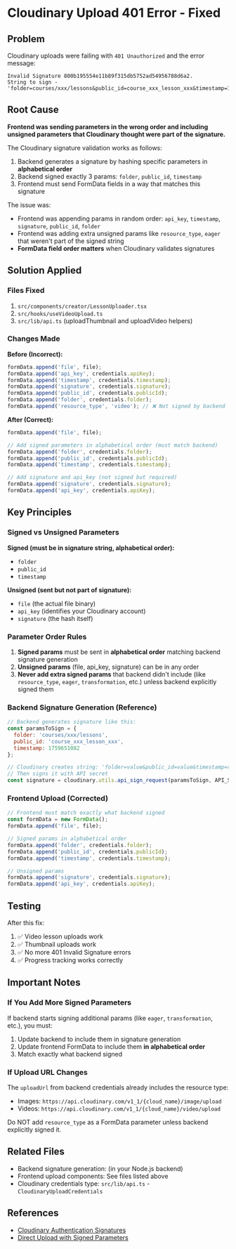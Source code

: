 # Cloudinary Upload 401 Error - Fixed

## Problem
Cloudinary uploads were failing with `401 Unauthorized` and the error message:
```
Invalid Signature 800b195554e11b89f315db5752ad54956788d6a2. 
String to sign - 'folder=courses/xxx/lessons&public_id=course_xxx_lesson_xxx&timestamp=1759651082'
```

## Root Cause
**Frontend was sending parameters in the wrong order and including unsigned parameters that Cloudinary thought were part of the signature.**

The Cloudinary signature validation works as follows:
1. Backend generates a signature by hashing specific parameters in **alphabetical order**
2. Backend signed exactly 3 params: `folder`, `public_id`, `timestamp`
3. Frontend must send FormData fields in a way that matches this signature

The issue was:
- Frontend was appending params in random order: `api_key`, `timestamp`, `signature`, `public_id`, `folder`
- Frontend was adding extra unsigned params like `resource_type`, `eager` that weren't part of the signed string
- **FormData field order matters** when Cloudinary validates signatures

## Solution Applied

### Files Fixed
1. `src/components/creator/LessonUploader.tsx`
2. `src/hooks/useVideoUpload.ts`
3. `src/lib/api.ts` (uploadThumbnail and uploadVideo helpers)

### Changes Made
**Before (Incorrect):**
```typescript
formData.append('file', file);
formData.append('api_key', credentials.apiKey);
formData.append('timestamp', credentials.timestamp);
formData.append('signature', credentials.signature);
formData.append('public_id', credentials.publicId);
formData.append('folder', credentials.folder);
formData.append('resource_type', 'video'); // ❌ Not signed by backend
```

**After (Correct):**
```typescript
formData.append('file', file);

// Add signed parameters in alphabetical order (must match backend)
formData.append('folder', credentials.folder);
formData.append('public_id', credentials.publicId);
formData.append('timestamp', credentials.timestamp);

// Add signature and api_key (not signed but required)
formData.append('signature', credentials.signature);
formData.append('api_key', credentials.apiKey);
```

## Key Principles

### Signed vs Unsigned Parameters
**Signed (must be in signature string, alphabetical order):**
- `folder`
- `public_id`
- `timestamp`

**Unsigned (sent but not part of signature):**
- `file` (the actual file binary)
- `api_key` (identifies your Cloudinary account)
- `signature` (the hash itself)

### Parameter Order Rules
1. **Signed params** must be sent in **alphabetical order** matching backend signature generation
2. **Unsigned params** (file, api_key, signature) can be in any order
3. **Never add extra signed params** that backend didn't include (like `resource_type`, `eager`, `transformation`, etc.) unless backend explicitly signed them

### Backend Signature Generation (Reference)
```javascript
// Backend generates signature like this:
const paramsToSign = {
  folder: 'courses/xxx/lessons',
  public_id: 'course_xxx_lesson_xxx',
  timestamp: 1759651082
};

// Cloudinary creates string: 'folder=value&public_id=value&timestamp=value'
// Then signs it with API secret
const signature = cloudinary.utils.api_sign_request(paramsToSign, API_SECRET);
```

### Frontend Upload (Corrected)
```typescript
// Frontend must match exactly what backend signed
const formData = new FormData();
formData.append('file', file);

// Signed params in alphabetical order
formData.append('folder', credentials.folder);
formData.append('public_id', credentials.publicId);
formData.append('timestamp', credentials.timestamp);

// Unsigned params
formData.append('signature', credentials.signature);
formData.append('api_key', credentials.apiKey);
```

## Testing
After this fix:
1. ✅ Video lesson uploads work
2. ✅ Thumbnail uploads work
3. ✅ No more 401 Invalid Signature errors
4. ✅ Progress tracking works correctly

## Important Notes

### If You Add More Signed Parameters
If backend starts signing additional params (like `eager`, `transformation`, etc.), you must:
1. Update backend to include them in signature generation
2. Update frontend FormData to include them **in alphabetical order**
3. Match exactly what backend signed

### If Upload URL Changes
The `uploadUrl` from backend credentials already includes the resource type:
- Images: `https://api.cloudinary.com/v1_1/{cloud_name}/image/upload`
- Videos: `https://api.cloudinary.com/v1_1/{cloud_name}/video/upload`

Do NOT add `resource_type` as a FormData parameter unless backend explicitly signed it.

## Related Files
- Backend signature generation: (in your Node.js backend)
- Frontend upload components: See files listed above
- Cloudinary credentials type: `src/lib/api.ts` - `CloudinaryUploadCredentials`

## References
- [Cloudinary Authentication Signatures](https://cloudinary.com/documentation/upload_images#generating_authentication_signatures)
- [Direct Upload with Signed Parameters](https://cloudinary.com/documentation/upload_images#direct_uploading_from_the_browser)
